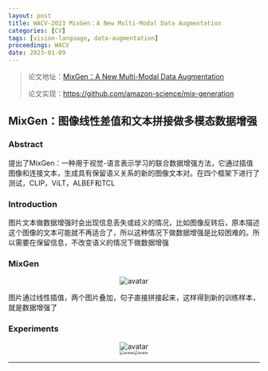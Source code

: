 ```yaml
---
layout: post
title: WACV-2023 MixGen：A New Multi-Modal Data Augmentation
categories: [CV]
tags: [vision-language, data-augmentation]
proceedings: WACV
date: 2023-01-09
---
```


> 论文地址：[MixGen：A New Multi-Modal Data Augmentation](https://openaccess.thecvf.com/content/WACV2023W/Pretrain/papers/Hao_MixGen_A_New_Multi-Modal_Data_Augmentation_WACVW_2023_paper.pdf)
>
> 论文实现：<https://github.com/amazon-science/mix-generation>

## MixGen：图像线性差值和文本拼接做多模态数据增强

### Abstract

提出了MixGen：一种用于视觉-语言表示学习的联合数据增强方法，它通过插值图像和连接文本，生成具有保留语义关系的新的图像文本对。在四个框架下进行了测试，CLIP，ViLT，ALBEF和TCL

### Introduction

图片文本做数据增强时会出现信息丢失或歧义的情况，比如图像反转后，原本描述这个图像的文本可能就不再适合了，所以这种情况下做数据增强是比较困难的。所以需要在保留信息，不改变语义的情况下做数据增强

### MixGen

<div align="center" style="float:center"><img src="https://blog-img-1259433191.cos.ap-shanghai.myqcloud.com/MixGen/fig1.png" alt="avatar" style="zoom:100%;" /></div>

图片通过线性插值，两个图片叠加，句子直接拼接起来，这样得到新的训练样本，就是数据增强了

### Experiments

<div align="center" style="float:center"><img src="https://blog-img-1259433191.cos.ap-shanghai.myqcloud.com/MixGen/tab1.png" alt="avatar" style="zoom:100%;" /></div>

<div align="center" style="float:center"><img src="https://blog-img-1259433191.cos.ap-shanghai.myqcloud.com/MixGen/tab2.png" alt="avatar" style="zoom:50%;" /><img src="https://blog-img-1259433191.cos.ap-shanghai.myqcloud.com/MixGen/tab3.png" alt="avatar" style="zoom:50%;" /></div>

<HR align=left color=#987cb9 SIZE=1>
